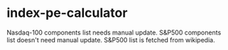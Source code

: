 # index-pe-calculator

Nasdaq-100 components list needs manual update. S&P500 components list doesn't need manual update. S&P500 list is fetched from wikipedia.
